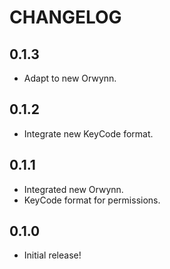 # CHANGELOG

## 0.1.3

- Adapt to new Orwynn.

## 0.1.2

- Integrate new KeyCode format.

## 0.1.1

- Integrated new Orwynn.
- KeyCode format for permissions.

## 0.1.0

- Initial release!
